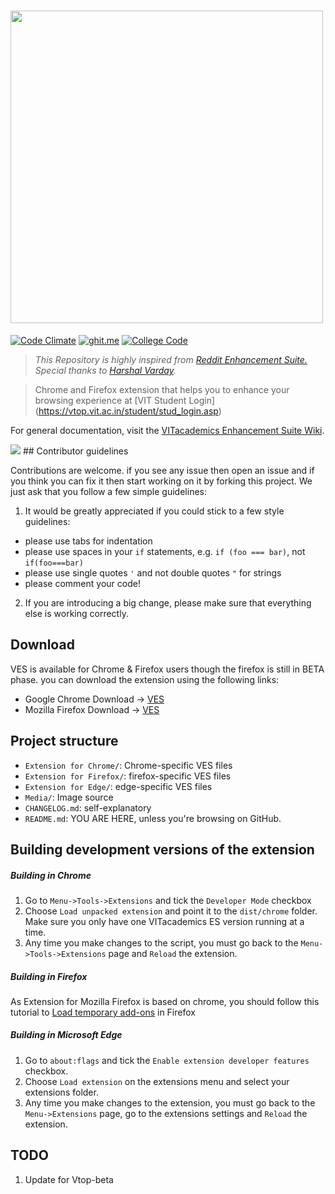 # <img src="https://raw.githubusercontent.com/rahulkapoor90/VITacademics-Enhancement-Suite/master/Media/logo.gif" width="500">

[![Code Climate](https://codeclimate.com/github/rahulkapoor90/VITacademics-Enhancement-Suite/badges/gpa.svg)](https://codeclimate.com/github/rahulkapoor90/VITacademics-Enhancement-Suite) [![ghit.me](https://ghit.me/badge.svg?repo=rahulkapoor90/VITacademics-Enhancement-Suite)](https://ghit.me/repo/rahulkapoor90/VITacademics-Enhancement-Suite)
[![College Code](https://img.shields.io/badge/CollegeCode-Repo-red.svg)](https://github.com/CollegeCODE/VITacademics-Enhancement-Suite)


> *This Repository is highly inspired from [Reddit Enhancement Suite.](https://github.com/honestbleeps/Reddit-Enhancement-Suite "RES")*
> *Special thanks to [Harshal Varday](https://github.com/hvarday).*

> Chrome and Firefox extension that helps you to enhance your browsing experience at [VIT Student Login] (https://vtop.vit.ac.in/student/stud_login.asp)

For general documentation, visit the [VITacademics Enhancement Suite Wiki](https://github.com/rahulkapoor90/VITacademics-Enhancement-Suite/wiki).

<img src="https://i.imgur.com/OHswLAn.png">
## Contributor guidelines

Contributions are welcome. if you see any issue then open an issue and if you think you can fix it then start working on it by forking this project. We just ask that you follow a few simple guidelines:

1. It would be greatly appreciated if you could stick to a few style guidelines:

  - please use tabs for indentation
  - please use spaces in your `if` statements, e.g. `if (foo === bar)`, not `if(foo===bar)`
  - please use single quotes `'` and not double quotes `"` for strings
  - please comment your code!
  
2. If you are introducing a big change, please make sure that everything else is working correctly.

## Download

VES is available for Chrome & Firefox users though the firefox is still in BETA phase. you can download the extension using the following links:

* Google Chrome Download -> [VES](https://chrome.google.com/webstore/detail/vitacademics-enhancement/fdeagddeencldcpojhlngflmhipgkhbb)
* Mozilla Firefox Download -> [VES](https://addons.mozilla.org/en-US/firefox/addon/vitacademics-enhancement/)

## Project structure

  - `Extension for Chrome/`: Chrome-specific  VES files
  - `Extension for Firefox/`: firefox-specific VES files
  - `Extension for Edge/`: edge-specific VES files
  - `Media/`: Image source
  - `CHANGELOG.md`: self-explanatory 
  - `README.md`: YOU ARE HERE, unless you're browsing on GitHub.
  
## Building development versions of the extension

##### Building in Chrome

  1. Go to `Menu->Tools->Extensions` and tick the `Developer Mode` checkbox
  2. Choose `Load unpacked extension` and point it to the `dist/chrome` folder. Make sure you only have one VITacademics ES version running at a time.
  3. Any time you make changes to the script, you must go back to the `Menu->Tools->Extensions` page and `Reload` the extension.

##### Building in Firefox

As Extension for Mozilla Firefox is based on chrome, you should follow this tutorial to [Load temporary add-ons](https://blog.mozilla.org/addons/2015/12/23/loading-temporary-add-ons/) in Firefox
  
##### Building in Microsoft Edge

  1. Go to `about:flags` and tick the `Enable extension developer features` checkbox.
  2. Choose `Load extension` on the extensions menu and select your extensions folder.
  3. Any time you make changes to the extension, you must go back to the `Menu->Extensions` page, go to the extensions settings and `Reload` the extension.

## TODO

  1. Update for Vtop-beta
